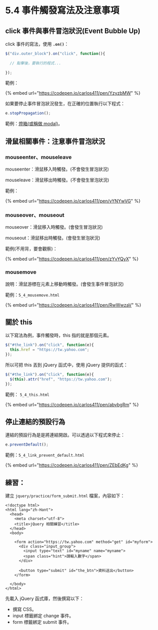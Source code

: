 # 5.4 事件觸發寫法及注意事項

## click 事件與事件冒泡狀況(Event Bubble Up)

click 事件的寫法，使用 **`.on()`**：

```javascript
$("div.outer_block").on("click", function(){
  
  // 點擊後，要執行的程式...
  
});
```

範例：

{% embed url="https://codepen.io/carlos411/pen/YzyzbMW" %}

如果要停止事件冒泡狀況發生，在正確的位置執行以下程式：

```javascript
e.stopPropagation();
```



範例：[燈箱(或稱做 modal)](https://codepen.io/carlos411/pen/xxWMeNd)。



## 滑鼠相關事件：注意事件冒泡狀況

### mouseenter、mouseleave

mouseenter：滑鼠移入時觸發。(不會發生冒泡狀況)

mouseleave：滑鼠移出時觸發。(不會發生冒泡狀況)



範例：

{% embed url="https://codepen.io/carlos411/pen/vYNYwVG" %}



### mouseover、mouseout

mouseover：滑鼠移入時觸發。(會發生冒泡狀況)

mouseout：滑鼠移出時觸發。(會發生冒泡狀況)

範例(不用背，要會觀察)：

{% embed url="https://codepen.io/carlos411/pen/zYvYQyX" %}



### mousemove

說明：滑鼠游標在元素上移動時觸發。(會發生事件冒泡狀況)

範例：`5_4_mousemove.html`

{% embed url="https://codepen.io/carlos411/pen/RwWwzaV" %}



## 關於 this

以下寫法為例，事件觸發時，this 指的就是那個元素。

```javascript
$("#the_link").on("click", function(e){
  this.href = "https://tw.yahoo.com";
});
```

所以可把 this 丟到 jQuery 函式中，使用 jQuery 提供的函式：

```javascript
$("#the_link").on("click", function(e){
  $(this).attr("href", "https://tw.yahoo.com");
});
```

範例： `5_4_this.html`

{% embed url="https://codepen.io/carlos411/pen/abvbgRm" %}



## 停止連結的預設行為

連結的預設行為是是將連結開啟。可以透過以下程式來停止：

```javascript
e.preventDefault();
```

範例：`5_4_link_prevent_default.html`

{% embed url="https://codepen.io/carlos411/pen/ZEbEdKg" %}



## 練習：

建立 `jquery/practice/form_submit.html` 檔案，內容如下：

```markup
<!doctype html>
<html lang="zh-Hant">
  <head>
    <meta charset="utf-8">
    <title>jQuery 相關練習</title>
  </head>
  <body>
  
    <form action="https://tw.yahoo.com" method="get" id="myform">
      <div class="input_group">
        <input type="text" id="myname" name="myname">
        <span class="hint">請輸入數字</span>
      </div>

      <button type="submit" id="the_btn">資料送出</button>
    </form>

  </body>
</html>
```

先載入 jQuery 函式庫，然後撰寫以下：

* 撰寫 CSS。
* input 標籤綁定 change 事件。
* form 標籤綁定 submit 事件。



